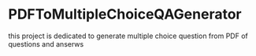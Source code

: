 # PDFToMultipleChoiceQAGenerator
 this project is dedicated to generate multiple choice question from PDF of questions and anserws
